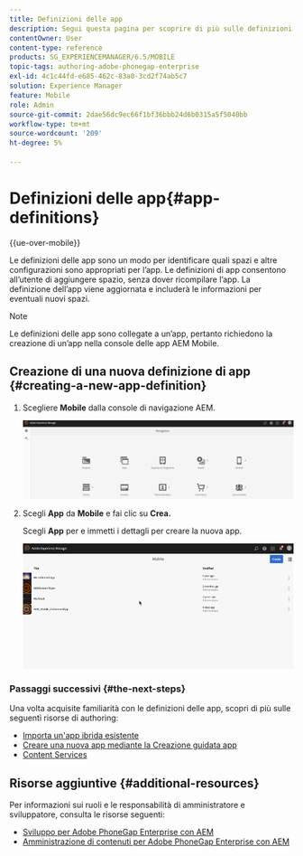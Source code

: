 ```yaml
---
title: Definizioni delle app
description: Segui questa pagina per scoprire di più sulle definizioni delle app, che sono un modo per identificare quali spazi e altre configurazioni sono appropriati per l’app. Le definizioni di app consentono all’utente di aggiungere spazio, senza dover ricompilare l’app.
contentOwner: User
content-type: reference
products: SG_EXPERIENCEMANAGER/6.5/MOBILE
topic-tags: authoring-adobe-phonegap-enterprise
exl-id: 4c1c44fd-e685-462c-83a0-3cd2f74ab5c7
solution: Experience Manager
feature: Mobile
role: Admin
source-git-commit: 2dae56dc9ec66f1bf36bbb24d6b0315a5f5040bb
workflow-type: tm+mt
source-wordcount: '209'
ht-degree: 5%

---
```


# Definizioni delle app{#app-definitions}

{{ue-over-mobile}}

Le definizioni delle app sono un modo per identificare quali spazi e altre configurazioni sono appropriati per l’app. Le definizioni di app consentono all’utente di aggiungere spazio, senza dover ricompilare l’app. La definizione dell’app viene aggiornata e includerà le informazioni per eventuali nuovi spazi.

>[!NOTE]
>
>Le definizioni delle app sono collegate a un’app, pertanto richiedono la creazione di un’app nella console delle app AEM Mobile.

## Creazione di una nuova definizione di app {#creating-a-new-app-definition}

1. Scegliere **Mobile** dalla console di navigazione AEM.

   ![chlimage_1-170](assets/chlimage_1-170.png)

1. Scegli **App** da **Mobile** e fai clic su **Crea.**

   Scegli **App** per e immetti i dettagli per creare la nuova app.

   ![chlimage_1-11](assets/chlimage_1-11.gif)

### Passaggi successivi {#the-next-steps}

Una volta acquisite familiarità con le definizioni delle app, scopri di più sulle seguenti risorse di authoring:

* [Importa un&#39;app ibrida esistente](/help/mobile/phonegap-adding-content-to-imported-app.md)
* [Creare una nuova app mediante la Creazione guidata app](/help/mobile/phonegap-create-new-app.md)
* [Content Services](/help/mobile/develop-content-as-a-service.md)

## Risorse aggiuntive {#additional-resources}

Per informazioni sui ruoli e le responsabilità di amministratore e sviluppatore, consulta le risorse seguenti:

* [Sviluppo per Adobe PhoneGap Enterprise con AEM](/help/mobile/developing-in-phonegap.md)
* [Amministrazione di contenuti per Adobe PhoneGap Enterprise con AEM](/help/mobile/administer-phonegap.md)
